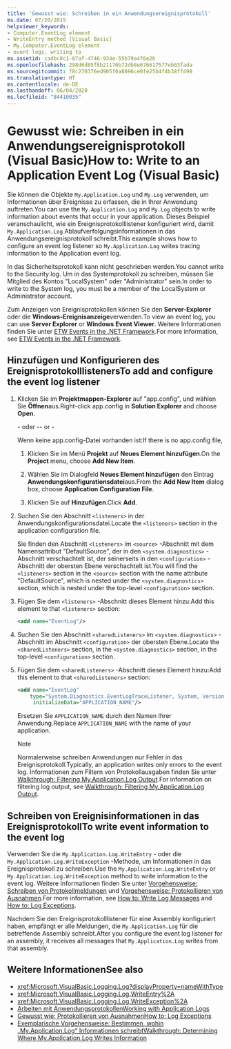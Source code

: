 ```yaml
---
title: 'Gewusst wie: Schreiben in ein Anwendungsereignisprotokoll'
ms.date: 07/20/2015
helpviewer_keywords:
- Computer.EventLog element
- WriteEntry method [Visual Basic]
- My.Computer.EventLog element
- event logs, writing to
ms.assetid: cadbc8c1-87af-4746-934e-55b79a4f6e2b
ms.openlocfilehash: 298d6d85f8b21176b72db8e676617577eb03fada
ms.sourcegitcommit: f8c270376ed905f6a8896ce0fe25b4f4b38ff498
ms.translationtype: HT
ms.contentlocale: de-DE
ms.lasthandoff: 06/04/2020
ms.locfileid: "84410035"
---
```

# <a name="how-to-write-to-an-application-event-log-visual-basic"></a><span data-ttu-id="ab984-102">Gewusst wie: Schreiben in ein Anwendungsereignisprotokoll (Visual Basic)</span><span class="sxs-lookup"><span data-stu-id="ab984-102">How to: Write to an Application Event Log (Visual Basic)</span></span>

<span data-ttu-id="ab984-103">Sie können die Objekte `My.Application.Log` und `My.Log` verwenden, um Informationen über Ereignisse zu erfassen, die in Ihrer Anwendung auftreten.</span><span class="sxs-lookup"><span data-stu-id="ab984-103">You can use the `My.Application.Log` and `My.Log` objects to write information about events that occur in your application.</span></span> <span data-ttu-id="ab984-104">Dieses Beispiel veranschaulicht, wie ein Ereignisprotokolllistener konfiguriert wird, damit `My.Application.Log` Ablaufverfolgungsinformationen in das Anwendungsereignisprotokoll schreibt.</span><span class="sxs-lookup"><span data-stu-id="ab984-104">This example shows how to configure an event log listener so `My.Application.Log` writes tracing information to the Application event log.</span></span>

<span data-ttu-id="ab984-105">In das Sicherheitsprotokoll kann nicht geschrieben werden.</span><span class="sxs-lookup"><span data-stu-id="ab984-105">You cannot write to the Security log.</span></span> <span data-ttu-id="ab984-106">Um in das Systemprotokoll zu schreiben, müssen Sie Mitglied des Kontos "LocalSystem" oder "Administrator" sein.</span><span class="sxs-lookup"><span data-stu-id="ab984-106">In order to write to the System log, you must be a member of the LocalSystem or Administrator account.</span></span>

<span data-ttu-id="ab984-107">Zum Anzeigen von Ereignisprotokollen können Sie den **Server-Explorer** oder die **Windows-Ereignisanzeige**verwenden.</span><span class="sxs-lookup"><span data-stu-id="ab984-107">To view an event log, you can use **Server Explorer** or **Windows Event Viewer**.</span></span> <span data-ttu-id="ab984-108">Weitere Informationen finden Sie unter [ETW Events in the .NET Framework](../../../../framework/performance/etw-events.md).</span><span class="sxs-lookup"><span data-stu-id="ab984-108">For more information, see [ETW Events in the .NET Framework](../../../../framework/performance/etw-events.md).</span></span>

## <a name="to-add-and-configure-the-event-log-listener"></a><span data-ttu-id="ab984-109">Hinzufügen und Konfigurieren des Ereignisprotokolllisteners</span><span class="sxs-lookup"><span data-stu-id="ab984-109">To add and configure the event log listener</span></span>

1. <span data-ttu-id="ab984-110">Klicken Sie im **Projektmappen-Explorer** auf "app.config", und wählen Sie **Öffnen**aus.</span><span class="sxs-lookup"><span data-stu-id="ab984-110">Right-click app.config in **Solution Explorer** and choose **Open**.</span></span>

    <span data-ttu-id="ab984-111">\- oder -</span><span class="sxs-lookup"><span data-stu-id="ab984-111">\- or -</span></span>

    <span data-ttu-id="ab984-112">Wenn keine app.config-Datei vorhanden ist:</span><span class="sxs-lookup"><span data-stu-id="ab984-112">If there is no app.config file,</span></span>

    1. <span data-ttu-id="ab984-113">Klicken Sie im Menü **Projekt** auf **Neues Element hinzufügen**.</span><span class="sxs-lookup"><span data-stu-id="ab984-113">On the **Project** menu, choose **Add New Item**.</span></span>

    2. <span data-ttu-id="ab984-114">Wählen Sie im Dialogfeld **Neues Element hinzufügen** den Eintrag **Anwendungskonfigurationsdatei**aus.</span><span class="sxs-lookup"><span data-stu-id="ab984-114">From the **Add New Item** dialog box, choose **Application Configuration File**.</span></span>

    3. <span data-ttu-id="ab984-115">Klicken Sie auf **Hinzufügen**.</span><span class="sxs-lookup"><span data-stu-id="ab984-115">Click **Add**.</span></span>

2. <span data-ttu-id="ab984-116">Suchen Sie den Abschnitt `<listeners>` in der Anwendungskonfigurationsdatei.</span><span class="sxs-lookup"><span data-stu-id="ab984-116">Locate the `<listeners>` section in the application configuration file.</span></span>

    <span data-ttu-id="ab984-117">Sie finden den Abschnitt `<listeners>` im `<source>` -Abschnitt mit dem Namensattribut "DefaultSource", der in den `<system.diagnostics>` -Abschnitt verschachtelt ist, der seinerseits in den `<configuration>` -Abschnitt der obersten Ebene verschachtelt ist.</span><span class="sxs-lookup"><span data-stu-id="ab984-117">You will find the `<listeners>` section in the `<source>` section with the name attribute "DefaultSource", which is nested under the `<system.diagnostics>` section, which is nested under the top-level `<configuration>` section.</span></span>

3. <span data-ttu-id="ab984-118">Fügen Sie dem `<listeners>` -Abschnitt dieses Element hinzu:</span><span class="sxs-lookup"><span data-stu-id="ab984-118">Add this element to that `<listeners>` section:</span></span>

    ```xml
    <add name="EventLog"/>
    ```

4. <span data-ttu-id="ab984-119">Suchen Sie den Abschnitt `<sharedListeners>` im `<system.diagnostics>` -Abschnitt im Abschnitt `<configuration>` der obersten Ebene.</span><span class="sxs-lookup"><span data-stu-id="ab984-119">Locate the `<sharedListeners>` section, in the `<system.diagnostics>` section, in the top-level `<configuration>` section.</span></span>

5. <span data-ttu-id="ab984-120">Fügen Sie dem `<sharedListeners>` -Abschnitt dieses Element hinzu:</span><span class="sxs-lookup"><span data-stu-id="ab984-120">Add this element to that `<sharedListeners>` section:</span></span>

    ```xml
    <add name="EventLog"
        type="System.Diagnostics.EventLogTraceListener, System, Version=2.0.0.0, Culture=neutral, PublicKeyToken=b77a5c561934e089"
         initializeData="APPLICATION_NAME"/>
    ```

    <span data-ttu-id="ab984-121">Ersetzen Sie `APPLICATION_NAME` durch den Namen Ihrer Anwendung.</span><span class="sxs-lookup"><span data-stu-id="ab984-121">Replace `APPLICATION_NAME` with the name of your application.</span></span>

    > [!NOTE]
    > <span data-ttu-id="ab984-122">Normalerweise schreiben Anwendungen nur Fehler in das Ereignisprotokoll.</span><span class="sxs-lookup"><span data-stu-id="ab984-122">Typically, an application writes only errors to the event log.</span></span> <span data-ttu-id="ab984-123">Informationen zum Filtern von Protokollausgaben finden Sie unter [Walkthrough: Filtering My.Application.Log Output](walkthrough-filtering-my-application-log-output.md).</span><span class="sxs-lookup"><span data-stu-id="ab984-123">For information on filtering log output, see [Walkthrough: Filtering My.Application.Log Output](walkthrough-filtering-my-application-log-output.md).</span></span>

## <a name="to-write-event-information-to-the-event-log"></a><span data-ttu-id="ab984-124">Schreiben von Ereignisinformationen in das Ereignisprotokoll</span><span class="sxs-lookup"><span data-stu-id="ab984-124">To write event information to the event log</span></span>

<span data-ttu-id="ab984-125">Verwenden Sie die `My.Application.Log.WriteEntry` - oder die `My.Application.Log.WriteException` -Methode, um Informationen in das Ereignisprotokoll zu schreiben.</span><span class="sxs-lookup"><span data-stu-id="ab984-125">Use the `My.Application.Log.WriteEntry` or `My.Application.Log.WriteException` method to write information to the event log.</span></span> <span data-ttu-id="ab984-126">Weitere Informationen finden Sie unter [Vorgehensweise: Schreiben von Protokollmeldungen](how-to-write-log-messages.md) und [Vorgehensweise: Protokollieren von Ausnahmen](how-to-log-exceptions.md).</span><span class="sxs-lookup"><span data-stu-id="ab984-126">For more information, see [How to: Write Log Messages](how-to-write-log-messages.md) and [How to: Log Exceptions](how-to-log-exceptions.md).</span></span>

<span data-ttu-id="ab984-127">Nachdem Sie den Ereignisprotokolllistener für eine Assembly konfiguriert haben, empfängt er alle Meldungen, die `My.Application.Log` für die betreffende Assembly schreibt.</span><span class="sxs-lookup"><span data-stu-id="ab984-127">After you configure the event log listener for an assembly, it receives all messages that `My.Application.Log` writes from that assembly.</span></span>

## <a name="see-also"></a><span data-ttu-id="ab984-128">Weitere Informationen</span><span class="sxs-lookup"><span data-stu-id="ab984-128">See also</span></span>

- <xref:Microsoft.VisualBasic.Logging.Log?displayProperty=nameWithType>
- <xref:Microsoft.VisualBasic.Logging.Log.WriteEntry%2A>
- <xref:Microsoft.VisualBasic.Logging.Log.WriteException%2A>
- [<span data-ttu-id="ab984-129">Arbeiten mit Anwendungsprotokollen</span><span class="sxs-lookup"><span data-stu-id="ab984-129">Working with Application Logs</span></span>](working-with-application-logs.md)
- [<span data-ttu-id="ab984-130">Gewusst wie: Protokollieren von Ausnahmen</span><span class="sxs-lookup"><span data-stu-id="ab984-130">How to: Log Exceptions</span></span>](how-to-log-exceptions.md)
- [<span data-ttu-id="ab984-131">Exemplarische Vorgehensweise: Bestimmen, wohin „My.Application.Log“ Informationen schreibt</span><span class="sxs-lookup"><span data-stu-id="ab984-131">Walkthrough: Determining Where My.Application.Log Writes Information</span></span>](walkthrough-determining-where-my-application-log-writes-information.md)
